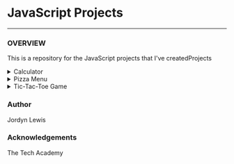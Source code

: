 # JavaScript Projects #

-----

### OVERVIEW  ###

<p> This is a repository for the JavaScript projects that I've created</p?

### Projects ###

<details>
  <summary>Calculator</summary>
  <p> This is a basic 4 function calculator I created, utilizing JavaScript to perform operations. The calculator can execute basic addition and subtraction, as well as multiply and divide.</p>
  </details>

<details>
  <summary>Pizza Menu</summary>
  <p>A simple menu I created using HTML and CSS, adding JavaScript for functionality. Users are able to mix different sizes and toppings to quote different prices. It automatically calculates a $1.00 discount to the overall price for the user as well, based up on the topping selections.</p>
 </details>
 
 <details>
  <summary>Tic-Tac-Toe Game</summary>
  <p>This project consists of a funny, yet basic tic-tac-toe game where the user plays against a computer. It randomly chooses who begins the game and then plays accordingly, complete with winning animation and comical sounds when interacting with the game itself.</p>
 </details>
 
 ### Author ###
 
 Jordyn Lewis
 
 ### Acknowledgements ###
 
 The Tech Academy
